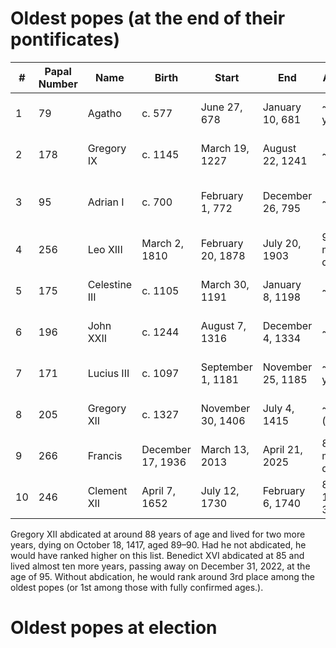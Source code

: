 # Oldest popes (at the end of their pontificates)

| #   | Papal Number | Name         | Birth        | Start             | End               | Age at End                | Length of Pontificate     |
| --- | ------------ | ------------ | ------------ | ----------------- | ----------------- | ------------------------- | ------------------------- |
| 1   | 79           | Agatho       | c. 577       | June 27, 678      | January 10, 681   | ~100–107 years            | 2 years, 6 months, 14 days |
| 2   | 178          | Gregory IX   | c. 1145      | March 19, 1227    | August 22, 1241   | ~96 years                 | 14 years, 5 months, 3 days |
| 3   | 95           | Adrian I     | c. 700       | February 1, 772   | December 26, 795  | ~95 years                 | 23 years, 10 months, 25 days |
| 4   | 256          | Leo XIII     | March 2, 1810| February 20, 1878 | July 20, 1903     | 93 years, 4 months, 18 days | 25 years, 5 months        |
| 5   | 175          | Celestine III| c. 1105      | March 30, 1191    | January 8, 1198   | ~92 years                 | 6 years, 9 months, 9 days |
| 6   | 196          | John XXII    | c. 1244      | August 7, 1316    | December 4, 1334  | ~90 years                 | 18 years, 3 months, 27 days |
| 7   | 171          | Lucius III   | c. 1097      | September 1, 1181 | November 25, 1185 | ~88–89 years              | 4 years, 2 months, 24 days |
| 8   | 205          | Gregory XII  | c. 1327      | November 30, 1406 | July 4, 1415      | ~88 years (abdicated)     | 8 years, 7 months, 4 days |
| 9   | 266          | Francis      | December 17, 1936 | March 13, 2013 | April 21, 2025   | 88 years, 4 months, 4 days | 12 years, 1 month, 8 days* |
| 10  | 246          | Clement XII  | April 7, 1652| July 12, 1730     | February 6, 1740  | 87 years, 10 months, 30 days | 9 years, 6 months, 25 days |

Gregory XII abdicated at around 88 years of age and lived for two more years, dying on October 18, 1417, aged 89–90. Had he not abdicated, he would have ranked higher on this list.
Benedict XVI abdicated at 85 and lived almost ten more years, passing away on December 31, 2022, at the age of 95. Without abdication, he would rank around 3rd place among the oldest popes (or 1st among those with fully confirmed ages.).

# Oldest popes at election
